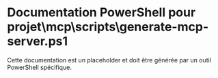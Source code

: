 # Documentation PowerShell pour projet\mcp\scripts\generate-mcp-server.ps1

Cette documentation est un placeholder et doit être générée par un outil PowerShell spécifique.
